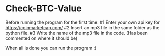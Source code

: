 # Check-BTC-Value

Before running the program for the first time:
  #1 Enter your own api key for https://coinmarketcap.com/
  #2 Insert an mp3 file in the same folder as the python file.
  #3 Write the name of the mp3 file in the code. (Has been commented on where it should be)

When all is done you can run the program :)
